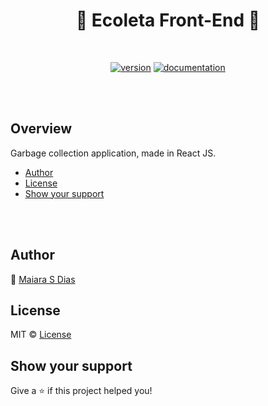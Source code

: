 <h1 align="center">
  🚀 Ecoleta Front-End 🚀
</h1>

<br>

<div align="center">

[![version](https://img.shields.io/badge/version-1.0.0-blue.svg)](https://github.com/maiws/ecoleta-frontend/releases)<space><space>
[![documentation](https://img.shields.io/badge/documentation-yes-brightgreen.svg)](#overview)

</div>

<br><br>

## Overview

Garbage collection application, made in React JS.

- [Author](#author)
- [License](#license)
- [Show your support](#show-your-support)

<br><br>

## Author

👤 [Maiara S Dias](https://github.com/maiws)

## License

MIT © [License](LICENSE)

## Show your support

Give a ⭐️ if this project helped you!
